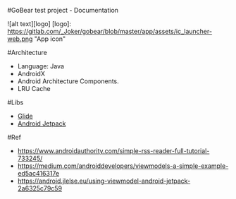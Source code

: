 #GoBear test project -  Documentation

![alt text][logo]
[logo]: https://gitlab.com/_Joker/gobear/blob/master/app/assets/ic_launcher-web.png "App icon"

#Architecture
   - Language: Java
   - AndroidX
   - Android Architecture Components.
   - LRU Cache
   
#Libs
   - [Glide](https://github.com/bumptech/glide)
   - [Android Jetpack](https://developer.android.com/jetpack)
   
#Ref
   - https://www.androidauthority.com/simple-rss-reader-full-tutorial-733245/
   - https://medium.com/androiddevelopers/viewmodels-a-simple-example-ed5ac416317e
   - https://android.jlelse.eu/using-viewmodel-android-jetpack-2a6325c79c59

